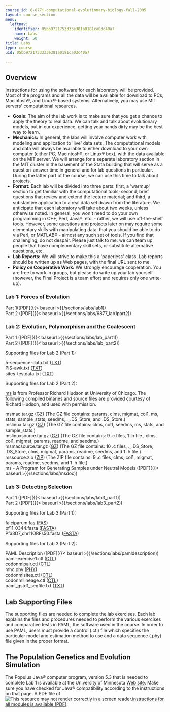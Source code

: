 ```yaml
---
course_id: 6-877j-computational-evolutionary-biology-fall-2005
layout: course_section
menu:
  leftnav:
    identifier: 05bb9721753333e381a0181ca03c40a7
    name: Labs
    weight: 50
title: Labs
type: course
uid: 05bb9721753333e381a0181ca03c40a7

---
```


Overview
--------

Instructions for using the software for each laboratory will be provided. Most of the programs and all the data will be available for download to PCs, Macintosh®, and Linux®-based systems. Alternatively, you may use MIT servers' computational resources.

*   **Goals:** The aim of the lab work is to make sure that you get a chance to apply the theory to real data. We can talk and talk about evolutionary models, but in our experience, getting your hands dirty may be the best way to learn.
*   **Mechanics:** In general, the labs will involve computer work with modeling and application to 'live' data sets. The computational models and data will always be available to either download to your own computer (either PC, Macintosh®, or Linux® box), with the data available on the MIT server. We will arrange for a separate laboratory section in the MIT cluster in the basement of the Stata building that will serve as a question-answer time in general and for lab questions in particular. During the latter part of the course, we can use this time to talk about projects.
*   **Format:** Each lab will be divided into three parts: first, a 'warmup' section to get familiar with the computational tools; second, brief questions that review and extend the lecture material; and third, a substantive application to a real data set drawn from the literature. We anticipate that each laboratory will take about two weeks, unless otherwise noted. In general, you won't need to do your own programming in C++, Perl, Java®, etc. - rather, we will use off-the-shelf tools. However, some questions and projects later on may require some elementary skills with manipulating data, that you should be able to do via Perl, or MATLAB® - almost any such set of tools. If you find that challenging, do not despair. Please just talk to me: we can team up people that have complementary skill sets, or substitute alternative questions, etc.
*   **Lab Reports:** We will strive to make this a 'paperless' class. Lab reports should be written up as Web pages, with the final URL sent to me.
*   **Policy on Cooperative Work:** We strongly encourage cooperation. You are free to work in groups, but please do write up your lab yourself (however, the Final Project is a team effort and requires only one write-up).

### Lab 1: Forces of Evolution

Part 1([PDF]({{< baseurl >}}/sections/labs/lab1))  
Part 2 ([PDF]({{< baseurl >}}/sections/labs/6877_lab1part2))

### Lab 2: Evolution, Polymorphism and the Coalescent

Part 1 ([PDF]({{< baseurl >}}/sections/labs/lab_part1))  
Part 2 ([PDF]({{< baseurl >}}/sections/labs/lab_part2))

Supporting files for Lab 2 (Part 1):

5-sequence-data.txt ([TXT](/courses/electrical-engineering-and-computer-science/6-877j-computational-evolutionary-biology-fall-2005/labs/5sequencedata.txt))  
PiS-awk.txt ([TXT](/courses/electrical-engineering-and-computer-science/6-877j-computational-evolutionary-biology-fall-2005/labs/PiSawk.txt))  
sites-testdata.txt ([TXT](/courses/electrical-engineering-and-computer-science/6-877j-computational-evolutionary-biology-fall-2005/labs/sitestestdata.txt))

Supporting files for Lab 2 (Part 2):

[ms](http://home.uchicago.edu/~rhudson1/source/mksamples.html) is from Professor Richard Hudson at University of Chicago. The following compiled binaries and source files are provided courtesy of Richard Hudson, and used with permission.

msmac.tar.gz ([GZ](/coursemedia/6-877j-computational-evolutionary-biology-fall-2005/141afda4987554d7c784caf351385fd4_msmactar.gz)) (The GZ file contains: params, clms, migmat, col1, ms, stats, sample\_stats, seedms, .\_.DS\_Store, and .DS\_Store.)  
mslinux.tar.gz ([GZ](/coursemedia/6-877j-computational-evolutionary-biology-fall-2005/9241a7d2db31fbe7649e85b7093ba56a_mslinuxtar.gz)) (The GZ file contains: clms, col1, seedms, ms, stats, and sample\_stats.)  
mslinuxsource.tar.gz ([GZ](/coursemedia/6-877j-computational-evolutionary-biology-fall-2005/b16237a3b15d1794df43cba0b8786c23_mslinuxsourcetar.gz)) (The GZ file contains: 9 .c files, 1 .h file., clms, col1, migmat, params, readme, and seedms.)  
msmacsource.tar.gz ([GZ](/coursemedia/6-877j-computational-evolutionary-biology-fall-2005/6eb67685cd2756a88099f36f282a934a_msmacsourcetar.gz)) (The GZ file contains: 10 .c files, .\_.DS\_Store, .DS\_Store, clms, migmat, params, readme, seedms, and 1 .h file.)  
mssource.zip ([ZIP](/coursemedia/6-877j-computational-evolutionary-biology-fall-2005/5910364c17a36fca7eb24ab3a36e21b5_mssource.zip)) (The ZIP file contains: 9 .c files, clms, col1, migmat, params, readme, seedms, and 1 .h file.)  
ms - A Program for Generating Samples under Neutral Models ([PDF]({{< baseurl >}}/sections/labs/msdoc))

### Lab 3: Detecting Selection

Part 1 ([PDF]({{< baseurl >}}/sections/labs/lab3_part1))  
Part 2 ([PDF]({{< baseurl >}}/sections/labs/lab3_part2))

Supporting files for Lab 3 (Part 1):

falciparum.fas ([FAS](/courses/electrical-engineering-and-computer-science/6-877j-computational-evolutionary-biology-fall-2005/labs/falciparum.fas))  
pf11\_0344.fasta ([FASTA](/courses/electrical-engineering-and-computer-science/6-877j-computational-evolutionary-biology-fall-2005/labs/pf11_0344.fasta))  
Pfa3D7\_chr11ORFs50.fasta ([FASTA](/courses/electrical-engineering-and-computer-science/6-877j-computational-evolutionary-biology-fall-2005/labs/Pfa3D7_chr11ORFs50.fasta))

Supporting files for Lab 3 (Part 2):

PAML Description ([PDF]({{< baseurl >}}/sections/labs/pamldescription))  
paml-exercise1.ctl ([CTL](/courses/electrical-engineering-and-computer-science/6-877j-computational-evolutionary-biology-fall-2005/labs/pamlexercise1.ctl))  
codonmlpair.ctl ([CTL](/courses/electrical-engineering-and-computer-science/6-877j-computational-evolutionary-biology-fall-2005/labs/codonmlpair.ctl))  
mhc.phy ([PHY](/courses/electrical-engineering-and-computer-science/6-877j-computational-evolutionary-biology-fall-2005/labs/mhc.phy))  
codonmlsites.ctl ([CTL](/courses/electrical-engineering-and-computer-science/6-877j-computational-evolutionary-biology-fall-2005/labs/codonmlsites.ctl))  
codonmllineage.ctl ([CTL](/courses/electrical-engineering-and-computer-science/6-877j-computational-evolutionary-biology-fall-2005/labs/codonmllineage.ctl))  
paml\_gstd1\_seqfile.txt ([TXT](/courses/electrical-engineering-and-computer-science/6-877j-computational-evolutionary-biology-fall-2005/labs/paml_gstd1_seqfile.txt))

Lab Supporting Files
--------------------

The supporting files are needed to complete the lab exercises. Each lab explains the files and procedures needed to perform the various exercises and comparative tests in PAML, the software used in the course. In order to use PAML, users must provide a control (.ctl) file which specifies the particular model and estimation method to use and a data sequence (.phy) file given in the proper format.

The Population Genetics and Evolution Simulation
------------------------------------------------

The Populus Java® computer program, version 5.3 that is needed to complete Lab 1 is available at the University of Minnesota [Web site](http://www.cbs.umn.edu/populus/purejava1). Make sure you have checked for Java® compatibility according to the instructions on that page. A PDF file of ![This resource may not render correctly in a screen reader.](/images/inacessible.gif)[instructions for all modules is available (PDF)](https://www.ableweb.org/biologylabs/wp-content/uploads/volumes/vol-21/6-barton.pdf).